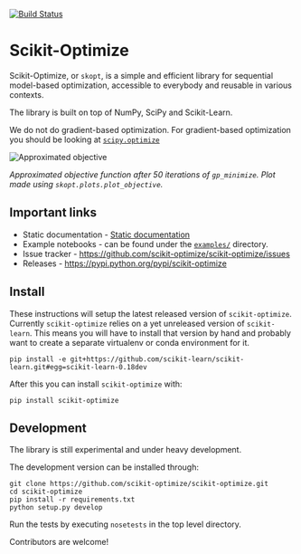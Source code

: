 [![Build Status](https://travis-ci.org/scikit-optimize/scikit-optimize.svg?branch=master)](https://travis-ci.org/scikit-optimize/scikit-optimize)
# Scikit-Optimize

Scikit-Optimize, or `skopt`, is a simple and efficient library
for sequential model-based optimization, accessible to everybody and reusable in various
contexts.

The library is built on top of NumPy, SciPy and Scikit-Learn.

We do not do gradient-based optimization. For gradient-based optimization you should be looking at [`scipy.optimize`](http://docs.scipy.org/doc/scipy/reference/optimize.html)

![Approximated objective](https://github.com/scikit-optimize/scikit-optimize/blob/master/media/bo-objective.png)

_Approximated objective function after 50 iterations of `gp_minimize`. Plot made using `skopt.plots.plot_objective`._

## Important links

- Static documentation - [Static documentation](https://scikit-optimize.github.io/)
- Example notebooks - can be found under the [`examples/`](https://github.com/scikit-optimize/scikit-optimize/tree/master/examples) directory.
- Issue tracker - https://github.com/scikit-optimize/scikit-optimize/issues
- Releases - https://pypi.python.org/pypi/scikit-optimize


## Install

These instructions will setup the latest released version of `scikit-optimize`.
Currently `scikit-optimize` relies on a yet unreleased version of `scikit-learn`.
This means you will have to install that version by hand and probably want to
create a separate virtualenv or conda environment for it.

```
pip install -e git+https://github.com/scikit-learn/scikit-learn.git#egg=scikit-learn-0.18dev
```

After this you can install `scikit-optimize` with:
```
pip install scikit-optimize
```


## Development

The library is still experimental and under heavy development.

The development version can be installed through:
```
git clone https://github.com/scikit-optimize/scikit-optimize.git
cd scikit-optimize
pip install -r requirements.txt
python setup.py develop
```

Run the tests by executing `nosetests` in the top level directory.

Contributors are welcome!
